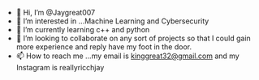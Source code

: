 - 👋 Hi, I’m @Jaygreat007
- 👀 I’m interested in ...Machine Learning and Cybersecurity 
- 🌱 I’m currently learning c++ and python
- 💞️ I’m looking to collaborate on any sort of projects so that I could gain more experience and reply have my foot in the door.
- 📫 How to reach me ...my email is kinggreat32@gmail.com and my Instagram is reallyricchjay 

<!---
Jaygreat007/Jaygreat007 is a ✨ special ✨ repository because its `README.md` (this file) appears on your GitHub profile.
You can click the Preview link to take a look at your changes.
--->

